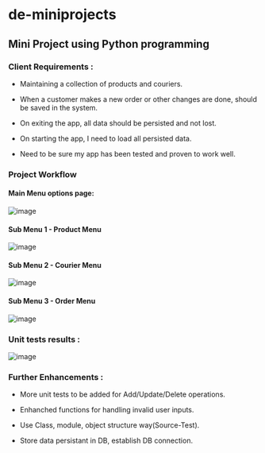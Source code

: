 # de-miniprojects
## Mini Project using Python programming

### Client Requirements :

- Maintaining a collection of products and couriers.

- When a customer makes a new order or other changes are done, should be saved in the system.

- On exiting the app, all data should be persisted and not lost.

- On starting the app, I need to load all persisted data.

- Need to be sure my app has been tested and proven to work well.

### Project Workflow

#### Main Menu options page:

![image](https://user-images.githubusercontent.com/117109497/202540845-bcd21a9b-9036-40d4-8f3a-946b22a471bb.png)

#### Sub Menu 1 - Product Menu

![image](https://user-images.githubusercontent.com/117109497/203432696-72b45db0-b233-4264-9661-62714b6dc2ac.png)

#### Sub Menu 2 - Courier Menu

![image](https://user-images.githubusercontent.com/117109497/203432954-16e84928-40b5-4a4b-a327-091c574b7c56.png)

#### Sub Menu 3 - Order Menu

![image](https://user-images.githubusercontent.com/117109497/203429516-8d37b3dc-49e1-4745-8660-ce49e837fd14.png)

### Unit tests results :

![image](https://user-images.githubusercontent.com/117109497/202540997-9cf261b4-2d80-47c3-aed1-4cd2361ab31c.png)

### Further Enhancements :
 - More unit tests to be added for Add/Update/Delete operations.
 
 - Enhanched functions for handling invalid user inputs.
 
 - Use Class, module, object structure way(Source-Test).
 
 - Store data persistant in DB, establish DB connection.
